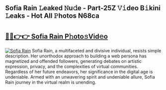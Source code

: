 ## Sofia Rain 𝙻eaked 𝙽u𝚍e - Part-25Z 𝚅𝚒deo B𝚒kini 𝙻eaks - Hot All 𝙿hotos N68ca

# <h2><a href="http://ld1h7hz.urlbe.top/?page=Sofia+Rain">🔗🔗👉👉 Sofia Rain P𝚑oto𝚜Vid𝚎o</a></h2>

[![Sofia Rain](https://i.imgur.com/eBuTRDB.gif)](http://ld1h7hz.urlbe.top/?page=Sofia+Rain)
Sofia Rain, a multifaceted and divisive individual, resists simple description. Her unorthodox approach to building a web persona has magnetized and offended followers, generating debates on artistic expression, privacy, and the complexities of virtual communities. Regardless of her future endeavors, her significance in the digital age is undeniable. Armed with an unwavering spirit and undeniable allure, Sofia Rain journey in the virtual realm is unending.
